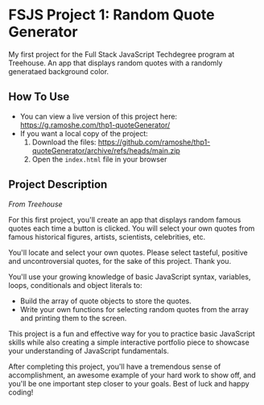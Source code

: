 # FSJS Project 1: Random Quote Generator
 
My first project for the Full Stack JavaScript Techdegree program at Treehouse. An app that displays random quotes with a randomly generataed background color. 

## How To Use
 - You can view a live version of this project here: https://g.ramoshe.com/thp1-quoteGenerator/
 - If you want a local copy of the project:
    1. Download the files: https://github.com/ramoshe/thp1-quoteGenerator/archive/refs/heads/main.zip
    2. Open the `index.html` file in your browser

## Project Description
*From Treehouse*

For this first project, you'll create an app that displays random famous quotes each time a button is clicked. You will select your own quotes from famous historical figures, artists, scientists, celebrities, etc.

You'll locate and select your own quotes. Please select tasteful, positive and uncontroversial quotes, for the sake of this project. Thank you.

You'll use your growing knowledge of basic JavaScript syntax, variables, loops, conditionals and object literals to:
 - Build the array of quote objects to store the quotes.
 - Write your own functions for selecting random quotes from the array and printing them to the screen.

This project is a fun and effective way for you to practice basic JavaScript skills while also creating a simple interactive portfolio piece to showcase your understanding of JavaScript fundamentals.

After completing this project, you'll have a tremendous sense of accomplishment, an awesome example of your hard work to show off, and you'll be one important step closer to your goals. Best of luck and happy coding!
